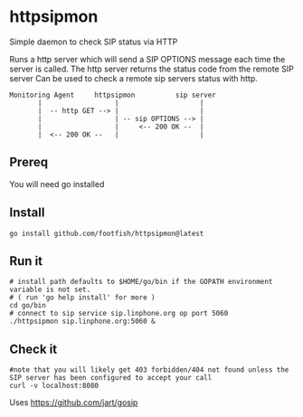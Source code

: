 # httpsipmon

Simple daemon to check SIP status via HTTP

Runs a http server which will send a SIP OPTIONS message each time the server is called.
The http server returns the status code from the remote SIP server
Can be used to check a remote sip servers status with http.
```
Monitoring Agent     httpsipmon          sip server 
       |                  |                    | 
       |  -- http GET --> |                    |
       |                  | -- sip OPTIONS --> |
       |                  |     <-- 200 OK --  |
       |  <-- 200 OK --   |                    |
```

## Prereq 
You will need go installed 

## Install 
```
go install github.com/footfish/httpsipmon@latest
```
## Run it
```
# install path defaults to $HOME/go/bin if the GOPATH environment variable is not set.
# ( run 'go help install' for more )
cd go/bin 
# connect to sip service sip.linphone.org op port 5060 
./httpsipmon sip.linphone.org:5060 &  

```
## Check it
```
#note that you will likely get 403 forbidden/404 not found unless the SIP server has been configured to accept your call 
curl -v localhost:8080
```

Uses https://github.com/jart/gosip